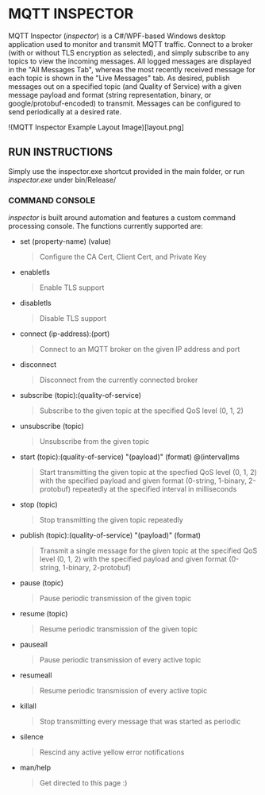 # MQTT INSPECTOR
MQTT Inspector (_inspector_) is a C#/WPF-based Windows desktop application used to monitor and transmit MQTT traffic. Connect to a broker (with or without TLS encryption as selected), and simply subscribe to any topics to view the incoming messages. All logged messages are displayed in the "All Messages Tab", whereas the most recently received message for each topic is shown in the "Live Messages" tab. As desired, publish messages out on a specified topic (and Quality of Service) with a given message payload and format (string representation, binary, or google/protobuf-encoded) to transmit. Messages can be configured to send periodically at a desired rate.

!(MQTT Inspector Example Layout Image)[layout.png]

## RUN INSTRUCTIONS
Simply use the inspector.exe shortcut provided in the main folder, or run _inspector.exe_ under bin/Release/

### COMMAND CONSOLE
_inspector_ is built around automation and features a custom command processing console. The functions currently supported are:
- set (property-name) (value)
  > Configure the CA Cert, Client Cert, and Private Key
- enabletls
  > Enable TLS support
- disabletls
  > Disable TLS support
- connect (ip-address):(port)
  > Connect to an MQTT broker on the given IP address and port
- disconnect
  > Disconnect from the currently connected broker
- subscribe (topic):(quality-of-service)
  > Subscribe to the given topic at the specified QoS level (0, 1, 2)
- unsubscribe (topic)
  > Unsubscribe from the given topic
- start (topic):(quality-of-service) "(payload)" (format) @(interval)ms
  > Start transmitting the given topic at the specfied QoS level (0, 1, 2) with the specified payload and given format (0-string, 1-binary, 2-protobuf) repeatedly at the specified interval in milliseconds
- stop (topic)
  > Stop transmitting the given topic repeatedly
- publish (topic):(quality-of-service) "(payload)" (format)
  > Transmit a single message for the given topic at the specified QoS level (0, 1, 2) with the specified payload and given format (0-string, 1-binary, 2-protobuf)
- pause (topic)
  > Pause periodic transmission of the given topic
- resume (topic)
  > Resume periodic transmission of the given topic
- pauseall
  > Pause periodic transmission of every active topic
- resumeall
  > Resume periodic transmission of every active topic
- killall
  > Stop transmitting every message that was started as periodic
- silence
  > Rescind any active yellow error notifications
- man/help
  > Get directed to this page :)
